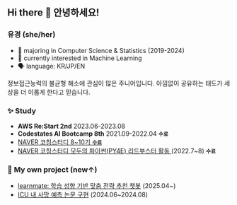 ## Hi there 👋 안녕하세요!
### **유경** (she/her) 

- 🌱 majoring in Computer Science & Statistics (2019-2024)
- 🌱 currently interested in Machine Learning 
- 🗣️ language: KR/JP/EN

정보접근능력의 불균형 해소에 관심이 많은 주니어입니다. 아낌없이 공유하는 태도가 세상을 더 이롭게 한다고 믿습니다. 


### ✨ **Study** 

- **AWS Re:Start 2nd** 2023.06-2023.08
- **Codestates AI Bootcamp 8th** 2021.09-2022.04 **`수료`**
- <a href="https://github.com/yk-Jeong/AI_study">NAVER 코칭스터디 8~10기 **`수료`**
- <a href="https://github.com/yk-Jeong/PY4E">NAVER 코칭스터디 모두의 파이썬(PY4E) 리드부스터 활동 </a> (2022.7~8) **`수료`**


### 💭 **My own project** (new↑) 

- <a href="https://github.com/yk-Jeong/learnmate">learnmate: 학습 성향 기반 맞춤 전략 추천 챗봇</a> (2025.04~)
- <a href="https://github.com/yk-Jeong/iMORS">ICU 내 사망 예측 논문 구현</a> (2024.06~2024.08)

